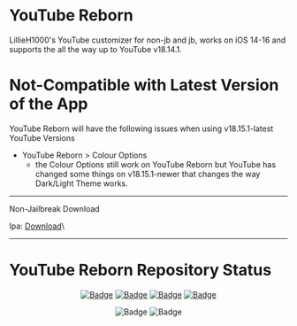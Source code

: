 # YouTube Reborn
LillieH1000's YouTube customizer for non-jb and jb, works on iOS 14-16 and supports the all the way up to YouTube v18.14.1.

# Not-Compatible with Latest Version of the App
YouTube Reborn will have the following issues when using v18.15.1-latest YouTube Versions
- YouTube Reborn > Colour Options
  - the Colour Options still work on YouTube Reborn but YouTube has changed some things on v18.15.1-newer that changes the way Dark/Light Theme works.

-----

Non-Jailbreak Download

Ipa: [Download](https://github.com/LillieH001/YouTube-Reborn/releases/latest/)\

-----

# YouTube Reborn Repository Status

<p align="center">
    <a href="https://github.com/arichorn/uYouPlus/release/latest"><img src="https://custom-icon-badges.demolab.com/github/v/release/arichorn/YouTube-Reborn-Sideloaded?color=brightgreen&label=Latest%20release" alt="Badge"></img></a>
    <a href="https://github.com/arichorn/uYouPlus/releases/latest"><img src="https://img.shields.io/github/downloads/arichorn/YouTube-Reborn-Sideloaded/total?label=Download" alt="Badge"></img></a>
    <a href="https://github.com/arichorn/uYouPlus/commit"><img src="https://custom-icon-badges.demolab.com/github/last-commit/arichorn/YouTube-Reborn-Sideloaded?logo=history&logoColor=white&label=Last commit" alt="Badge"></img></a>
    <a href="https://github.com/arichorn/uYouPlus/issues"><img src="https://custom-icon-badges.demolab.com/github/issues-raw/arichorn/YouTube-Reborn-Sideloaded?logo=issue-opened&label=Issues" alt="Badge"></img></a>
</p>

<p align="center">
   <img src="https://img.shields.io/github/stars/arichorn/YouTube-Reborn-Sideloaded?style=social" alt="Badge"/>
   <img src="https://img.shields.io/github/forks/arichorn/YouTube-Reborn-Sideloaded?style=social" alt="Badge"/>
</p>

